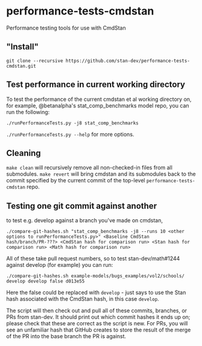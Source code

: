 # performance-tests-cmdstan
Performance testing tools for use with CmdStan

## "Install"

```
git clone --recursive https://github.com/stan-dev/performance-tests-cmdstan.git
```

## Test performance in current working directory

To test the performance of the current cmdstan et al working directory on, for example, @betanalpha's stat_comp_benchmarks model repo, you can run the following:
```
./runPerformanceTests.py -j8 stat_comp_benchmarks
```

`./runPerformanceTests.py --help` for more options.

## Cleaning
`make clean` will recursively remove all non-checked-in files from all submodules. `make revert` will bring cmdstan and its submodules back to the commit specified by the current commit of the top-level `performance-tests-cmdstan` repo.

## Testing one git commit against another
to test e.g. develop against a branch you've made on cmdstan,
```
./compare-git-hashes.sh "stat_comp_benchmarks -j8 --runs 10 <other options to runPerformanceTests.py>" <Baseline CmdStan hash/branch/PR-???> <CmdStan hash for comparison run> <Stan hash for comparison run> <Math hash for comparison run>
```

All of these take pull request numbers, so to test stan-dev/math#1244 against develop (for example) you can run:
```
./compare-git-hashes.sh example-models/bugs_examples/vol2/schools/ develop develop false d013e55
```
Here the false could be replaced with `develop` - just says to use the Stan hash associated with the CmdStan hash, in this case `develop`.

The script will then check out and pull all of these commits, branches, or PRs from stan-dev. It should print out which commit hashes it ends up on; please check that these are correct as the script is new. For PRs, you will see an unfamiliar hash that GitHub creates to store the result of the merge of the PR into the base branch the PR is against.
